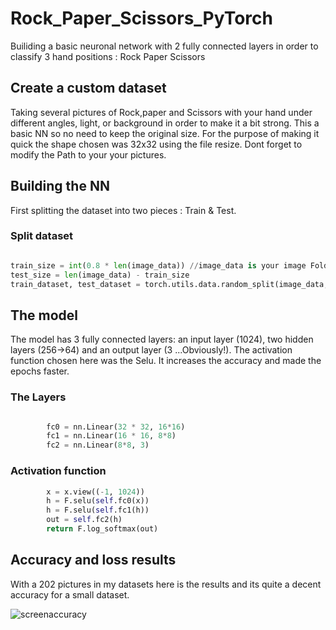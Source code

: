 # Rock_Paper_Scissors_PyTorch
Builiding a basic neuronal network with 2 fully connected layers in order to classify 3 hand positions : Rock Paper Scissors
## Create a custom dataset
Taking several pictures of Rock,paper and Scissors with your hand under different angles, light, or background in order to make it a bit strong.
This a basic NN so no need to keep the original size. For the purpose of making it quick the shape chosen was 32x32 using the file resize.
Dont forget to modify the Path to your your pictures.
## Building the NN
First splitting the dataset into two pieces : Train & Test.
### Split dataset

```python

train_size = int(0.8 * len(image_data)) //image_data is your image Folder
test_size = len(image_data) - train_size
train_dataset, test_dataset = torch.utils.data.random_split(image_data, [train_size, test_size])

```
## The model
The model has 3 fully connected layers: an input layer (1024), two hidden layers (256->64) and an output layer (3 ...Obviously!).
The activation function chosen here was the Selu. It increases the accuracy and made the epochs faster.
### The Layers
```python

        fc0 = nn.Linear(32 * 32, 16*16)
        fc1 = nn.Linear(16 * 16, 8*8)
        fc2 = nn.Linear(8*8, 3)
```
### Activation function
```python
        x = x.view((-1, 1024))
        h = F.selu(self.fc0(x))
        h = F.selu(self.fc1(h))
        out = self.fc2(h)
        return F.log_softmax(out) 
  ```

## Accuracy and loss results
With a 202 pictures in my datasets here is the results and its quite a decent accuracy for a small dataset. 

![screenaccuracy](https://user-images.githubusercontent.com/45148200/49187963-6c5dc380-f369-11e8-8522-34c4e09b7c17.PNG)
